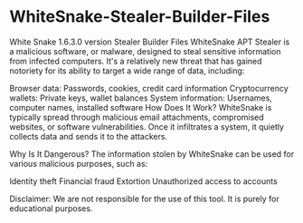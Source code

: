 # WhiteSnake-Stealer-Builder-Files
White Snake 1.6.3.0 version Stealer Builder Files
WhiteSnake APT Stealer is a malicious software, or malware, designed to steal sensitive information from infected computers. It's a relatively new threat that has gained notoriety for its ability to target a wide range of data, including:

Browser data: Passwords, cookies, credit card information
Cryptocurrency wallets: Private keys, wallet balances
System information: Usernames, computer names, installed software
How Does It Work?
WhiteSnake is typically spread through malicious email attachments, compromised websites, or software vulnerabilities. Once it infiltrates a system, it quietly collects data and sends it to the attackers.

Why Is It Dangerous?
The information stolen by WhiteSnake can be used for various malicious purposes, such as:

Identity theft
Financial fraud
Extortion
Unauthorized access to accounts


Disclaimer: We are not responsible for the use of this tool. It is purely for educational purposes.

